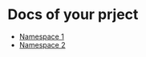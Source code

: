 # Docs of your prject

- [Namespace 1](https://YourName.github.io/YourProject/doc/namespace_1.html )
- [Namespace 2](https://YourName.github.io/YourProject/doc/namespace_2.html )